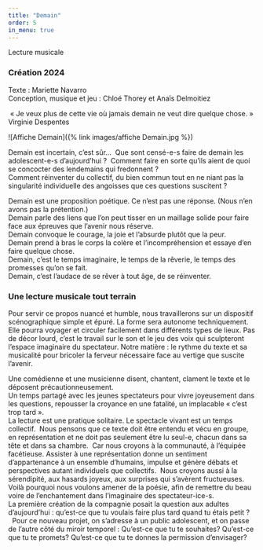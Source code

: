 ```yaml
---
title: "Demain"
order: 5
in_menu: true
---
```

Lecture musicale  

### Création 2024  


Texte : Mariette Navarro   
Conception, musique et jeu :  Chloé Thorey et Anaïs Delmoitiez  

 « Je veux plus de cette vie où jamais demain ne veut dire quelque chose. »  Virginie Despentes 

![Affiche Demain]({% link images/affiche Demain.jpg %})


Demain est incertain, c’est sûr...  Que sont censé-e-s faire de demain les adolescent-e-s d’aujourd’hui ?  Comment faire en sorte qu’ils aient de quoi se concocter des lendemains qui fredonnent ?  
Comment réinventer du collectif, du bien commun tout en ne niant pas la singularité individuelle des angoisses que ces questions suscitent ?  

Demain est une proposition poétique. Ce n’est pas une réponse. (Nous n’en avons pas la prétention.)   
Demain parle des liens que l’on peut tisser en un maillage solide pour faire face aux épreuves que l’avenir nous réserve.  
Demain convoque le courage, la joie et l’absurde plutôt que la peur.   
Demain prend à bras le corps la colère et l’incompréhension et essaye d’en faire quelque chose.  
Demain, c’est le temps imaginaire, le temps de la rêverie, le temps des promesses qu’on se fait.  
Demain, c’est l’audace de se rêver à tout âge, de se réinventer. 

### Une lecture musicale tout terrain 
Pour servir ce propos nuancé et humble, nous travaillerons sur un dispositif scénographique simple et épuré. La forme sera autonome techniquement. Elle pourra voyager et circuler facilement dans différents types de lieux. Pas de décor lourd, c’est le travail sur le son et le jeu des voix qui sculpteront l’espace imaginaire du spectateur. 
Notre matière : le rythme du texte et sa musicalité pour bricoler la ferveur nécessaire face au vertige que suscite l’avenir.  
 
Une comédienne et une musicienne disent, chantent, clament le texte et le déposent précautionneusement.   
Un temps partagé avec les jeunes spectateurs pour vivre joyeusement dans les questions, repousser la croyance en une fatalité, un implacable « c’est trop tard ».  
La lecture est une pratique solitaire. Le spectacle vivant est un temps collectif.  Nous pensons que ce texte doit être entendu et vécu en groupe, en représentation et ne doit pas seulement être lu seul-e, chacun dans sa tête et dans sa chambre.  Car nous croyons à la communauté, à l’équipée facétieuse.  Assister à une représentation donne un sentiment d’appartenance à un ensemble d’humains, impulse et génère débats et perspectives autant individuels que collectifs.  Nous croyons aussi à la sérendipité, aux hasards joyeux, aux surprises qui s’avèrent fructueuses. Voilà pourquoi nous voulons amener de la poésie, afin de remettre du beau voire de l’enchantement dans l’imaginaire des spectateur-ice-s.  
La première création de la compagnie posait la question aux adultes d’aujourd’hui : qu’est-ce que tu voulais faire plus tard quand tu étais petit ?  
  Pour ce nouveau projet, on s’adresse à un public adolescent, et on passe de l’autre côté du miroir temporel : Qu’est-ce que tu te souhaites? Qu’est-ce que tu te promets? Qu’est-ce que tu te donnes la permission d’envisager? 